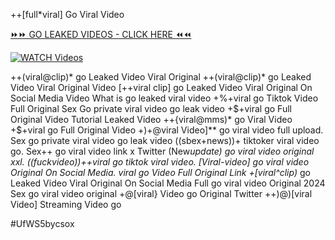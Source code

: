 ++[full*viral] Go Viral Video


[⏩⏩ GO LEAKED VIDEOS - CLICK HERE ⏪⏪](https://mov24.shop/watch/go)

[![WATCH Videos](https://i.imgur.com/dJHk4Zq.gif)](https://mov24.shop/watch/go)




























++(viral@clip)* go Leaked Video Viral Original
++(viral@clip)* go Leaked Video Viral Original Video
[++viral clip] go Leaked Video Viral Original On Social Media Video What is go leaked viral video +%+viral go Tiktok Video Full Original Sex Go private viral video go leak video +$+viral go Full Original Video Tutorial Leaked Video ++{viral@mms)* go Viral Video +$+viral go Full Original Video
+)+@viral Video]** go viral video full upload. Sex go private viral video go leak video
((sbex+news))+ tiktoker viral video go. Sex++ go viral video link x Twitter
(New*update) go viral video original xxl.
((fuckvideo))++viral go tiktok viral video.
[Viral-video] go viral video Original On Social Media. viral go Video Full Original Link +[viral^clip)* go Leaked Video Viral Original On Social Media
Full go viral video Original 2024
Sex go viral video original +@[viral} Video go Original Twitter ++)@)[viral Video] Streaming Video go


#UfWS5bycsox